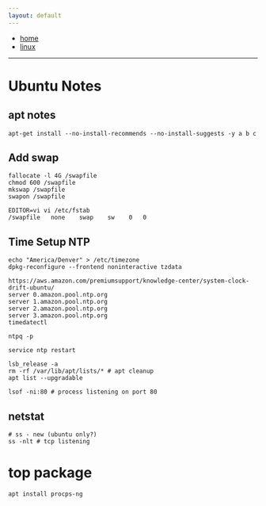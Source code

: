 ```yaml
---
layout: default
---
```

- [home](/index.md)
- [linux](/linux.md)

---
# Ubuntu Notes

## apt notes
```
apt-get install --no-install-recommends --no-install-suggests -y a b c
```

## Add swap
```
fallocate -l 4G /swapfile
chmod 600 /swapfile
mkswap /swapfile
swapon /swapfile

EDITOR=vi vi /etc/fstab
/swapfile   none    swap    sw    0   0
```

## Time Setup NTP
```
echo "America/Denver" > /etc/timezone
dpkg-reconfigure --frontend noninteractive tzdata

https://aws.amazon.com/premiumsupport/knowledge-center/system-clock-drift-ubuntu/
server 0.amazon.pool.ntp.org
server 1.amazon.pool.ntp.org
server 2.amazon.pool.ntp.org
server 3.amazon.pool.ntp.org
timedatectl

ntpq -p

service ntp restart
```

```
lsb_release -a
rm -rf /var/lib/apt/lists/* # apt cleanup
apt list --upgradable

lsof -ni:80 # process listening on port 80
```
## netstat
```
# ss - new (ubuntu only?)
ss -nlt # tcp listening
```

# top package
```
apt install procps-ng
```
